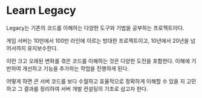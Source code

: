 # Learn Legacy 

Legacy는 기존의 코드를 이해하는 다양한 도구와 기법을 공부하는 프로젝트이다. 

게임 서버는 10만에서 100만 라인에 이르는 방대한 프로젝트이고, 10년에서 20년을 넘어서까지 유지보수한다. 

이런 크고 오래된 변화를 겪은 코드를 이해하는 것은 다양한 도전을 포함한다. 이해에 기반하여 
개선하고 기능을 추가하는 작업을 진행하게 된다. 

어떻게 하면 큰 서버 코드를 보다 수월하고 효율적으로 정확하게 이해할 수 있을 지 고민하고 
그 결과를 정리하여 서버 개발 컨설팅의 기초로 삼고자 한다. 

